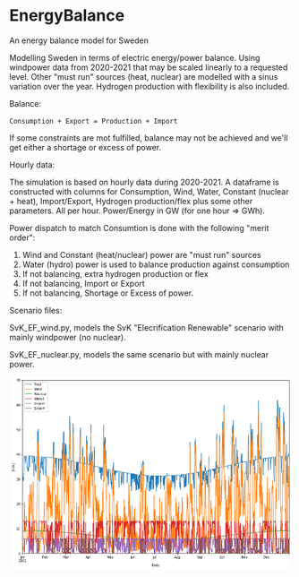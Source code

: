 # EnergyBalance
An energy balance model for Sweden

Modelling Sweden in terms of electric energy/power balance. Using windpower
data from 2020-2021 that may be scaled linearly to a requested level. Other
"must run" sources (heat, nuclear) are modelled with a sinus variation over
the year. Hydrogen production with flexibility is also included. 

Balance:

    Consumption + Export = Production + Import

If some constraints are mot fulfilled, balance may not be achieved and we'll
get either a shortage or excess of power.

Hourly data:

The simulation is based on hourly data during 2020-2021. A dataframe is
constructed with columns for Consumption, Wind, Water, Constant (nuclear + 
heat), Import/Export, Hydrogen production/flex plus some other
parameters. All per hour. Power/Energy in GW (for one hour => GWh).

Power dispatch to match Consumtion is done with the following "merit order":
1. Wind and Constant (heat/nuclear) power are "must run" sources 
2. Water (hydro) power is used to balance production against consumption
3. If not balancing, extra hydrogen production or flex
4. If not balancing, Import or Export
5. If not balancing, Shortage or Excess of power.

Scenario files:

SvK_EF_wind.py, models the SvK "Elecrification Renewable" scenario with 
mainly windpower (no nuclear).

SvK_EF_nuclear.py, models the same scenario but with mainly nuclear power.

![screenshot](https://github.com/beow/EnergyBalance/blob/main/300TWhWind.png)
